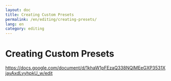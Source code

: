 ```yaml
---
layout: doc
title: Creating Custom Presets
permalink: /en/editing/creating-presets/
lang: en
category: editing
---
```


Creating Custom Presets
============


https://docs.google.com/document/d/1khaW1pFEzaQ338NQlMEeGXP3531XjayAxdLvyhpkU_w/edit